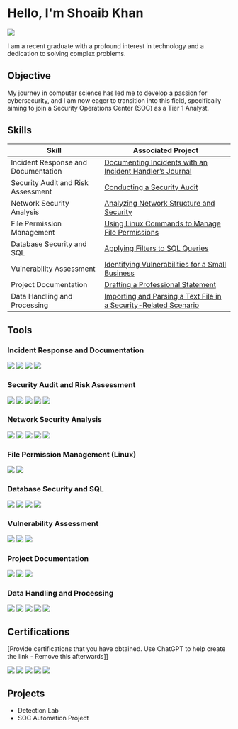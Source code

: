# Hello, I'm Shoaib Khan
<a href="https://in.linkedin.com/in/shoaib-khan-336b7a220"><img src="https://img.shields.io/badge/-LinkedIn-0072b1?&style=for-the-badge&logo=linkedin&logoColor=white" /></a>

I am a recent graduate with a profound interest in technology and a dedication to solving complex problems.

## Objective

My journey in computer science has led me to develop a passion for cybersecurity, and I am now eager to transition into this field, specifically aiming to join a Security Operations Center (SOC) as a Tier 1 Analyst.

## Skills

| Skill                         | Associated Project                                                                                           |
|-------------------------------|--------------------------------------------------------------------------------------------------------------|
| Incident Response and Documentation | [Documenting Incidents with an Incident Handler’s Journal](https://drive.google.com/file/d/15eltCvfffEk0pYmvVR0DR7Y1TLn5NRkg/view?usp=drivesdk) |
| Security Audit and Risk Assessment  | [Conducting a Security Audit](https://drive.google.com/file/d/161ifOTO9VT3BscZ_7Yv4JC6hm8hjeQSw/view?usp=drivesdk)                               |
| Network Security Analysis           | [Analyzing Network Structure and Security](https://drive.google.com/file/d/162SCuBt41ogqIAL-awEZayzf4ktPnbi6/view?usp=drivesdk)                  |
| File Permission Management          | [Using Linux Commands to Manage File Permissions](https://drive.google.com/file/d/1609SLECCz34n8SCF3ZL3Aqy9PrT3ca5o/view?usp=drivesdk)           |
| Database Security and SQL           | [Applying Filters to SQL Queries](https://drive.google.com/file/d/15hNs1Pw00rdoiyNS86u1MUTLNNvzkh7h/view?usp=drivesdk)                            |
| Vulnerability Assessment            | [Identifying Vulnerabilities for a Small Business](https://drive.google.com/file/d/15eCNan_HrBIxN-sxoXfqYtkw7-fDFvPa/view?usp=drivesdk)           |
| Project Documentation               | [Drafting a Professional Statement](https://drive.google.com/file/d/15jDk4a9mhzC7984j91OzzUggxai9Eod1/view?usp=drivesdk)                          |
| Data Handling and Processing        | [Importing and Parsing a Text File in a Security-Related Scenario](https://drive.google.com/file/d/15jRwZjBBOd6foHPT7fI8SzWdSFC1MZnm/view?usp=drivesdk) |

## Tools

### Incident Response and Documentation
<div>
    <img src="https://img.shields.io/badge/-Google_Chronicle-4285F4?&style=for-the-badge&logo=Google&logoColor=white" />
    <img src="https://img.shields.io/badge/-Splunk-000000?&style=for-the-badge&logo=Splunk&logoColor=white" />
    <img src="https://img.shields.io/badge/-TheHive-6A1B30?&style=for-the-badge&logo=TheHive&logoColor=white" />
    <img src="https://img.shields.io/badge/-Cortex-4C7D5C?&style=for-the-badge&logo=Cortex&logoColor=white" />
</div>

### Security Audit and Risk Assessment
<div>
    <img src="https://img.shields.io/badge/-Nessus-7E9B3A?&style=for-the-badge&logo=Nessus&logoColor=white" />
    <img src="https://img.shields.io/badge/-OpenVAS-1C5D5B?&style=for-the-badge&logo=OpenVAS&logoColor=white" />
    <img src="https://img.shields.io/badge/-Nmap-4E9ECA?&style=for-the-badge&logo=Nmap&logoColor=white" />
    <img src="https://img.shields.io/badge/-Wireshark-1679A7?&style=for-the-badge&logo=Wireshark&logoColor=white" />
    <img src="https://img.shields.io/badge/-Metasploit-5D00A1?&style=for-the-badge&logo=Metasploit&logoColor=white" />
</div>

### Network Security Analysis
<div>
    <img src="https://img.shields.io/badge/-Wireshark-1679A7?&style=for-the-badge&logo=Wireshark&logoColor=white" />
    <img src="https://img.shields.io/badge/-Suricata-EF3B2D?&style=for-the-badge&logo=Suricata&logoColor=white" />
    <img src="https://img.shields.io/badge/-Zeek-777BB4?&style=for-the-badge&logo=Zeek&logoColor=white" />
    <img src="https://img.shields.io/badge/-tcpdump-000000?&style=for-the-badge&logo=tcpdump&logoColor=white" />
    <img src="https://img.shields.io/badge/-Cisco_Packet_Tracer-0054A2?&style=for-the-badge&logo=Cisco&logoColor=white" />
</div>

### File Permission Management (Linux)
<div>
    <img src="https://img.shields.io/badge/-Linux-FF0000?&style=for-the-badge&logo=Linux&logoColor=white" />
    <img src="https://img.shields.io/badge/-Bash-4EAA25?&style=for-the-badge&logo=GNU&logoColor=white" />
</div>

### Database Security and SQL
<div>
    <img src="https://img.shields.io/badge/-MySQL_Workbench-00758F?&style=for-the-badge&logo=MySQL&logoColor=white" />
    <img src="https://img.shields.io/badge/-pgAdmin-3A8E3C?&style=for-the-badge&logo=PostgreSQL&logoColor=white" />
    <img src="https://img.shields.io/badge/-SQLMap-000000?&style=for-the-badge&logo=SQLMap&logoColor=white" />
    <img src="https://img.shields.io/badge/-SQLite-003B57?&style=for-the-badge&logo=SQLite&logoColor=white" />
</div>

### Vulnerability Assessment
<div>
    <img src="https://img.shields.io/badge/-Burp_Suite-6B36A8?&style=for-the-badge&logo=BurpSuite&logoColor=white" />
    <img src="https://img.shields.io/badge/-Nikto-00A2E2?&style=for-the-badge&logo=Nikto&logoColor=white" />
    <img src="https://img.shields.io/badge/-OWASP_ZAP-30BFBF?&style=for-the-badge&logo=OWASP&logoColor=white" />
</div>

### Project Documentation
<div>
    <img src="https://img.shields.io/badge/-Microsoft_Word-2B579A?&style=for-the-badge&logo=Microsoft&logoColor=white" />
    <img src="https://img.shields.io/badge/-Google_Docs-DB4437?&style=for-the-badge&logo=Google&logoColor=white" />
    <img src="https://img.shields.io/badge/-LaTeX-008080?&style=for-the-badge&logo=LaTeX&logoColor=white" />
</div>

### Data Handling and Processing
<div>
    <img src="https://img.shields.io/badge/-Python-3776AB?&style=for-the-badge&logo=Python&logoColor=white" />
    <img src="https://img.shields.io/badge/-pandas-150458?&style=for-the-badge&logo=pandas&logoColor=white" />
    <img src="https://img.shields.io/badge/-Excel-217346?&style=for-the-badge&logo=MicrosoftExcel&logoColor=white" />
    <img src="https://img.shields.io/badge/-Google_Sheets-34A853?&style=for-the-badge&logo=Google&logoColor=white" />
    <img src="https://img.shields.io/badge/-Log_Parser-000000?&style=for-the-badge&logo=LogParser&logoColor=white" />
</div>


## Certifications
[Provide certifications that you have obtained. Use ChatGPT to help create the link - Remove this afterwards]]
<div>
<img src="https://img.shields.io/badge/-Security%2B-FF0000?&style=for-the-badge&logo=CompTIA&logoColor=white" />
<img src="https://img.shields.io/badge/-Network%2B-007ACC?&style=for-the-badge&logo=CompTIA&logoColor=white" />
<img src="https://img.shields.io/badge/-A%2B-4D4D4D?&style=for-the-badge&logo=CompTIA&logoColor=white" />
<img src="https://img.shields.io/badge/-CDSA-006400?&style=for-the-badge&logoColor=white" />
<img src="https://img.shields.io/badge/-CCD-000080?&style=for-the-badge&logoColor=white" />
</div>

## Projects
- Detection Lab
- SOC Automation Project
